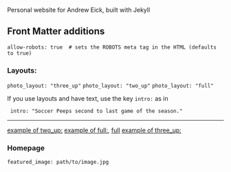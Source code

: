Personal website for Andrew Eick, built with Jekyll

## Front Matter additions

```allow-robots: true  # sets the ROBOTS meta tag in the HTML (defaults to true)```


### Layouts:

```photo_layout: "three_up"```
```photo_layout: "two_up"```
```photo_layout: "full"```

If you use layouts and have text, use the key ```intro:``` as in 

``` intro: "Soccer Peeps second to last game of the season."```

---

[example of two_up:](/family/2014/11/16/all-star-tournament-day-2%20copy/)
[example of full:](/family/2014/12/06/jasmine-and-julia/), [full](/family/2014/12/19/busy-week/)
[example of three_up:](/family/2014/11/15/all-star-tournament-day-1/)

### Homepage
```featured_image: path/to/image.jpg```


